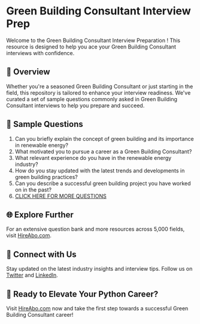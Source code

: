 # Green Building Consultant Interview Prep

Welcome to the Green Building Consultant Interview Preparation ! This resource is designed to help you ace your Green Building Consultant interviews with confidence.

## 🚀 Overview

Whether you're a seasoned Green Building Consultant or just starting in the field, this repository is tailored to enhance your interview readiness. We've curated a set of sample questions commonly asked in Green Building Consultant interviews to help you prepare and succeed.

## 📝 Sample Questions

1. Can you briefly explain the concept of green building and its importance in renewable energy?
2. What motivated you to pursue a career as a Green Building Consultant?
3. What relevant experience do you have in the renewable energy industry?
4. How do you stay updated with the latest trends and developments in green building practices?
5. Can you describe a successful green building project you have worked on in the past?
6. [CLICK HERE FOR MORE QUESTIONS](https://hireabo.com/job/20_0_11/Green%20Building%20Consultant)

## 🌐 Explore Further

For an extensive question bank and more resources across 5,000 fields, visit [HireAbo.com](https://www.hireabo.com).

## 📱 Connect with Us

Stay updated on the latest industry insights and interview tips. Follow us on [Twitter](https://twitter.com/hireabo) and [LinkedIn](https://www.linkedin.com/in/hire-abo-3609972a8/).

## 🚀 Ready to Elevate Your Python Career?

Visit [HireAbo.com](https://www.hireabo.com) now and take the first step towards a successful Green Building Consultant career!